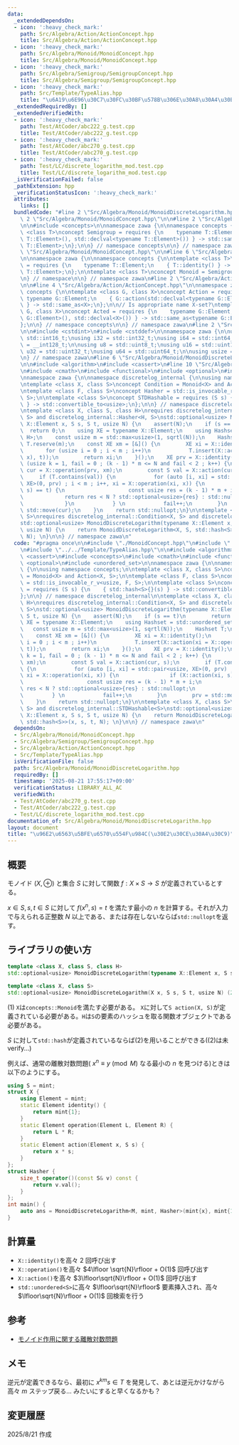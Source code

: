 ```yaml
---
data:
  _extendedDependsOn:
  - icon: ':heavy_check_mark:'
    path: Src/Algebra/Action/ActionConcept.hpp
    title: Src/Algebra/Action/ActionConcept.hpp
  - icon: ':heavy_check_mark:'
    path: Src/Algebra/Monoid/MonoidConcept.hpp
    title: Src/Algebra/Monoid/MonoidConcept.hpp
  - icon: ':heavy_check_mark:'
    path: Src/Algebra/Semigroup/SemigroupConcept.hpp
    title: Src/Algebra/Semigroup/SemigroupConcept.hpp
  - icon: ':heavy_check_mark:'
    path: Src/Template/TypeAlias.hpp
    title: "\u6A19\u6E96\u30C7\u30FC\u30BF\u578B\u306E\u30A8\u30A4\u30EA\u30A2\u30B9"
  _extendedRequiredBy: []
  _extendedVerifiedWith:
  - icon: ':heavy_check_mark:'
    path: Test/AtCoder/abc222_g.test.cpp
    title: Test/AtCoder/abc222_g.test.cpp
  - icon: ':heavy_check_mark:'
    path: Test/AtCoder/abc270_g.test.cpp
    title: Test/AtCoder/abc270_g.test.cpp
  - icon: ':heavy_check_mark:'
    path: Test/LC/discrete_logarithm_mod.test.cpp
    title: Test/LC/discrete_logarithm_mod.test.cpp
  _isVerificationFailed: false
  _pathExtension: hpp
  _verificationStatusIcon: ':heavy_check_mark:'
  attributes:
    links: []
  bundledCode: "#line 2 \"Src/Algebra/Monoid/MonoidDiscreteLogarithm.hpp\"\n\n#line\
    \ 2 \"Src/Algebra/Monoid/MonoidConcept.hpp\"\n\n#line 2 \"Src/Algebra/Semigroup/SemigroupConcept.hpp\"\
    \n\n#include <concepts>\n\nnamespace zawa {\n\nnamespace concepts {\n\ntemplate\
    \ <class T>\nconcept Semigroup = requires {\n    typename T::Element;\n    { T::operation(std::declval<typename\
    \ T::Element>(), std::declval<typename T::Element>()) } -> std::same_as<typename\
    \ T::Element>;\n};\n\n} // namespace concepts\n\n} // namespace zawa\n#line 4\
    \ \"Src/Algebra/Monoid/MonoidConcept.hpp\"\n\n#line 6 \"Src/Algebra/Monoid/MonoidConcept.hpp\"\
    \n\nnamespace zawa {\n\nnamespace concepts {\n\ntemplate <class T>\nconcept Identitiable\
    \ = requires {\n    typename T::Element;\n    { T::identity() } -> std::same_as<typename\
    \ T::Element>;\n};\n\ntemplate <class T>\nconcept Monoid = Semigroup<T> and Identitiable<T>;\n\
    \n} // namespace\n\n} // namespace zawa\n#line 2 \"Src/Algebra/Action/ActionConcept.hpp\"\
    \n\n#line 4 \"Src/Algebra/Action/ActionConcept.hpp\"\n\nnamespace zawa {\n\nnamespace\
    \ concepts {\n\ntemplate <class G, class X>\nconcept Action = requires {\n   \
    \ typename G::Element;\n    { G::action(std::declval<typename G::Element>(), std::declval<X>())\
    \ } -> std::same_as<X>;\n};\n\n// Is appropriate name X-set?\ntemplate <class\
    \ G, class X>\nconcept Acted = requires {\n    typename G::Element;\n    { G::acted(std::declval<typename\
    \ G::Element>(), std::declval<X>()) } -> std::same_as<typename G::Element>;\n\
    };\n\n} // namespace concepts\n\n} // namespace zawa\n#line 2 \"Src/Template/TypeAlias.hpp\"\
    \n\n#include <cstdint>\n#include <cstddef>\n\nnamespace zawa {\n\nusing i16 =\
    \ std::int16_t;\nusing i32 = std::int32_t;\nusing i64 = std::int64_t;\nusing i128\
    \ = __int128_t;\n\nusing u8 = std::uint8_t;\nusing u16 = std::uint16_t;\nusing\
    \ u32 = std::uint32_t;\nusing u64 = std::uint64_t;\n\nusing usize = std::size_t;\n\
    \n} // namespace zawa\n#line 6 \"Src/Algebra/Monoid/MonoidDiscreteLogarithm.hpp\"\
    \n\n#include <algorithm>\n#include <cassert>\n#line 10 \"Src/Algebra/Monoid/MonoidDiscreteLogarithm.hpp\"\
    \n#include <cmath>\n#include <functional>\n#include <optional>\n#include <unordered_set>\n\
    \nnamespace zawa {\n\nnamespace discretelog_internal {\n\nusing namespace concepts;\n\
    \ntemplate <class X, class S>\nconcept Condition = Monoid<X> and Action<X, S>;\n\
    \ntemplate <class F, class S>\nconcept Hasher = std::is_invocable_r_v<usize, F,\
    \ S>;\n\ntemplate <class S>\nconcept STDHashable = requires (S s) {\n    { std::hash<S>{}(s)\
    \ } -> std::convertible_to<usize>;\n};\n\n} // namespace discretelog_internal\n\
    \ntemplate <class X, class S, class H>\nrequires discretelog_internal::Condition<X,\
    \ S> and discretelog_internal::Hasher<H, S>\nstd::optional<usize> MonoidDiscreteLogarithm(typename\
    \ X::Element x, S s, S t, usize N) {\n    assert(N);\n    if (s == t)\n      \
    \  return 0;\n    using XE = typename X::Element;\n    using Hashset = std::unordered_set<S,\
    \ H>;\n    const usize m = std::max<usize>(1, sqrtl(N));\n    Hashset T;\n   \
    \ T.reserve(m);\n    const XE xm = [&]() {\n        XE xi = X::identity();\n \
    \       for (usize i = 0 ; i < m ; i++)\n            T.insert(X::action(xi = X::operation(xi,\
    \ x), t));\n        return xi;\n    }();\n    XE prv = X::identity();\n    for\
    \ (usize k = 1, fail = 0 ; (k - 1) * m <= N and fail < 2 ; k++) {\n        XE\
    \ cur = X::operation(prv, xm);\n        const S val = X::action(cur, s);\n   \
    \     if (T.contains(val)) {\n            for (auto [i, xi] = std::pair<usize,\
    \ XE>(0, prv) ; i < m ; i++, xi = X::operation(xi, x)) {\n                if (X::action(xi,\
    \ s) == t) {\n                    const usize res = (k - 1) * m + i;\n       \
    \             return res < N ? std::optional<usize>{res} : std::nullopt;\n   \
    \             }\n            } \n            fail++;\n        }\n        prv =\
    \ std::move(cur);\n    }\n    return std::nullopt;\n}\n\ntemplate <class X, class\
    \ S>\nrequires discretelog_internal::Condition<X, S> and discretelog_internal::STDHashable<S>\n\
    std::optional<usize> MonoidDiscreteLogarithm(typename X::Element x, S s, S t,\
    \ usize N) {\n    return MonoidDiscreteLogarithm<X, S, std::hash<S>>(x, s, t,\
    \ N); \n}\n\n} // namespace zawa\n"
  code: "#pragma once\n\n#include \"./MonoidConcept.hpp\"\n#include \"../Action/ActionConcept.hpp\"\
    \n#include \"../../Template/TypeAlias.hpp\"\n\n#include <algorithm>\n#include\
    \ <cassert>\n#include <concepts>\n#include <cmath>\n#include <functional>\n#include\
    \ <optional>\n#include <unordered_set>\n\nnamespace zawa {\n\nnamespace discretelog_internal\
    \ {\n\nusing namespace concepts;\n\ntemplate <class X, class S>\nconcept Condition\
    \ = Monoid<X> and Action<X, S>;\n\ntemplate <class F, class S>\nconcept Hasher\
    \ = std::is_invocable_r_v<usize, F, S>;\n\ntemplate <class S>\nconcept STDHashable\
    \ = requires (S s) {\n    { std::hash<S>{}(s) } -> std::convertible_to<usize>;\n\
    };\n\n} // namespace discretelog_internal\n\ntemplate <class X, class S, class\
    \ H>\nrequires discretelog_internal::Condition<X, S> and discretelog_internal::Hasher<H,\
    \ S>\nstd::optional<usize> MonoidDiscreteLogarithm(typename X::Element x, S s,\
    \ S t, usize N) {\n    assert(N);\n    if (s == t)\n        return 0;\n    using\
    \ XE = typename X::Element;\n    using Hashset = std::unordered_set<S, H>;\n \
    \   const usize m = std::max<usize>(1, sqrtl(N));\n    Hashset T;\n    T.reserve(m);\n\
    \    const XE xm = [&]() {\n        XE xi = X::identity();\n        for (usize\
    \ i = 0 ; i < m ; i++)\n            T.insert(X::action(xi = X::operation(xi, x),\
    \ t));\n        return xi;\n    }();\n    XE prv = X::identity();\n    for (usize\
    \ k = 1, fail = 0 ; (k - 1) * m <= N and fail < 2 ; k++) {\n        XE cur = X::operation(prv,\
    \ xm);\n        const S val = X::action(cur, s);\n        if (T.contains(val))\
    \ {\n            for (auto [i, xi] = std::pair<usize, XE>(0, prv) ; i < m ; i++,\
    \ xi = X::operation(xi, x)) {\n                if (X::action(xi, s) == t) {\n\
    \                    const usize res = (k - 1) * m + i;\n                    return\
    \ res < N ? std::optional<usize>{res} : std::nullopt;\n                }\n   \
    \         } \n            fail++;\n        }\n        prv = std::move(cur);\n\
    \    }\n    return std::nullopt;\n}\n\ntemplate <class X, class S>\nrequires discretelog_internal::Condition<X,\
    \ S> and discretelog_internal::STDHashable<S>\nstd::optional<usize> MonoidDiscreteLogarithm(typename\
    \ X::Element x, S s, S t, usize N) {\n    return MonoidDiscreteLogarithm<X, S,\
    \ std::hash<S>>(x, s, t, N); \n}\n\n} // namespace zawa\n"
  dependsOn:
  - Src/Algebra/Monoid/MonoidConcept.hpp
  - Src/Algebra/Semigroup/SemigroupConcept.hpp
  - Src/Algebra/Action/ActionConcept.hpp
  - Src/Template/TypeAlias.hpp
  isVerificationFile: false
  path: Src/Algebra/Monoid/MonoidDiscreteLogarithm.hpp
  requiredBy: []
  timestamp: '2025-08-21 17:55:17+09:00'
  verificationStatus: LIBRARY_ALL_AC
  verifiedWith:
  - Test/AtCoder/abc270_g.test.cpp
  - Test/AtCoder/abc222_g.test.cpp
  - Test/LC/discrete_logarithm_mod.test.cpp
documentation_of: Src/Algebra/Monoid/MonoidDiscreteLogarithm.hpp
layout: document
title: "\u96E2\u6563\u5BFE\u6570\u554F\u984C(\u30E2\u30CE\u30A4\u30C9)"
---
```


## 概要

モノイド $(X, \oplus)$ と集合 $S$ に対して関数 $f : X\times S\rightarrow S$ が定義されているとする。

$x \in S, s, t \in S$ に対して $f(x^{n}, s) = t$ を満たす最小の $n$ を計算する。それが入力で与えられる正整数 $N$ 以上である、または存在しないならば`std::nullopt`を返す。

## ライブラリの使い方

```cpp
template <class X, class S, class H>
std::optional<usize> MonoidDiscreteLogarithm(typename X::Element x, S s, S t, usize N)  (1)

template <class X, class S>
std::optional<usize> MonoidDiscreteLogarithm(X x, S s, S t, usize N) (2)
```

(1) `X`は`concepts::Monoid`を満たす必要がある。 `X`に対して`S action(X, S)`が定義されている必要がある。`H`は`S`の要素のハッシュを取る関数オブジェクトである必要がある。

$S$ に対して`std::hash`が定義されているならば(2)を用いることができる((2)は未verify...)

例えば、通常の離散対数問題( $x^{n} \equiv y\pmod{M}$ なる最小の $n$ を見つける)ときは以下のようにする。

```cpp
using S = mint;
struct X {
    using Element = mint;
    static Element identity() {
        return mint{1};
    }
    static Element operation(Element L, Element R) {
        return L * R;
    }
    static Element action(Element x, S s) {
        return x * s;
    }
};
struct Hasher {
    size_t operator()(const S& v) const {
        return v.val();
    }
};
int main() {
    auto ans = MonoidDiscreteLogarithm<M, mint, Hasher>(mint{x}, mint{1}, mint{y}, M);
}
```

## 計算量

- `X::identity()`を高々 $2$ 回呼び出す
- `X::operation()`を高々 $4\lfloor \sqrt{N}\rfloor + O(1)$ 回呼び出す
- `X::action()`を高々 $3\lfloor\sqrt{N}\rfloor + O(1)$ 回呼び出す
- `std::unordered<S>`に高々 $\lfloor\sqrt{N}\rfloor$ 要素挿入され、高々 $\lfloor\sqrt{N}\rfloor + O(1)$ 回検索を行う

## 参考

- [モノイド作用に関する離散対数問題](https://maspypy.com/%E3%83%A2%E3%83%8E%E3%82%A4%E3%83%89%E4%BD%9C%E7%94%A8%E3%81%AB%E9%96%A2%E3%81%99%E3%82%8B%E9%9B%A2%E6%95%A3%E5%AF%BE%E6%95%B0%E5%95%8F%E9%A1%8C)

## メモ

逆元が定義できるなら、最初に $x^{km}s\in T$ を発見して、あとは逆元かけながら高々 $m$ ステップ戻る... みたいにすると早くなるかも？

## 変更履歴

2025/8/21 作成
